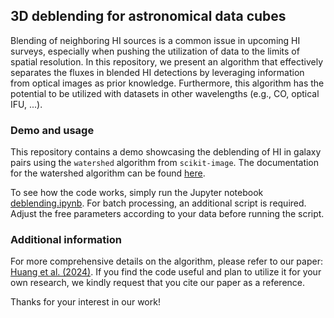 ## 3D deblending for astronomical data cubes

Blending of neighboring HI sources is a common issue in upcoming HI surveys, especially when pushing the utilization of data to the limits of spatial resolution. In this repository, we present an algorithm that effectively separates the fluxes in blended HI detections by leveraging information from optical images as prior knowledge. Furthermore, this algorithm has the potential to be utilized with datasets in other wavelengths (e.g., CO, optical IFU, ...).

### Demo and usage
This repository contains a demo showcasing the deblending of HI in galaxy pairs using the ```watershed``` algorithm from ```scikit-image```. The documentation for the watershed algorithm can be found [here](https://scikit-image.org/docs/stable/api/skimage.segmentation.html#skimage.segmentation.watershed).

To see how the code works, simply run the Jupyter notebook [deblending.ipynb](https://github.com/BetaGem/wallaby-galaxy-pair/deblending.ipynb). For batch processing, an additional script is required. Adjust the free parameters according to your data before running the script.

### Additional information
For more comprehensive details on the algorithm, please refer to our paper: [Huang et al. (2024)](). If you find the code useful and plan to utilize it for your own research, we kindly request that you cite our paper as a reference.

Thanks for your interest in our work!
